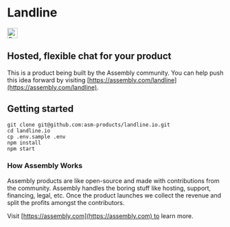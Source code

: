 # Landline

<a href="https://assembly.com/landline/bounties?utm_campaign=assemblage&utm_source=landline&utm_medium=repo_badge"><img src="https://asm-badger.herokuapp.com/landline/badges/tasks.svg" height="24px" alt="Open Tasks" /></a>

## Hosted, flexible chat for your product

This is a product being built by the Assembly community. You can help push this idea forward by visiting [https://assembly.com/landline](https://assembly.com/landline).

## Getting started

```
git clone git@github.com:asm-products/landline.io.git
cd landline.io
cp .env.sample .env
npm install
npm start
```

### How Assembly Works

Assembly products are like open-source and made with contributions from the community. Assembly handles the boring stuff like hosting, support, financing, legal, etc. Once the product launches we collect the revenue and split the profits amongst the contributors.

Visit [https://assembly.com](https://assembly.com) to learn more.

